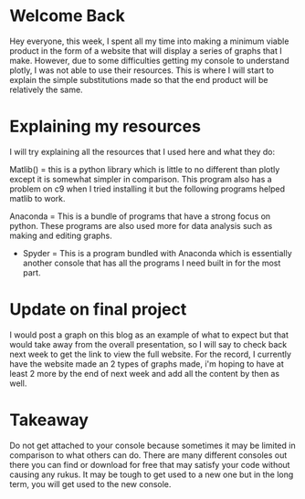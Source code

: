
# Welcome Back

Hey everyone, this week, I spent all my time into making a minimum viable product in the form of a website that will display a series of graphs that I make. However, due to some difficulties getting my console to understand plotly,
I was not able to use their resources. This is where I will start to explain the simple substitutions made so that the end product will be relatively the same.

# Explaining my resources

I will try explaining all the resources that I used here and what they do:

Matlib() = this is a python library which is little to no different than plotly except it is somewhat simpler in comparison. This program also has a problem on c9 when I tried installing it but the following programs helped matlib
to work.

Anaconda = This is a bundle of programs that have a strong focus on python. These programs are also used more for data analysis such as making and editing graphs.

* Spyder = This is a program bundled with Anaconda which is essentially another console that has all the programs I need built in for the most part.

# Update on final project

I would post a graph on this blog as an example of what to expect but that would take away from the overall presentation, so I will say to check back next week to get the link to view the full website.
For the record, I currently have the website made an 2 types of graphs made, i'm hoping to have at least 2 more by the end of next week and add all the content by then as well.



# Takeaway

Do not get attached to your console because sometimes it may be limited in comparison to what others can do. There are many different consoles out there you can find or download for free that may satisfy your code without causing
any rukus.  It may be tough to get used to a new one but in the long term, you will get used to the new console.






